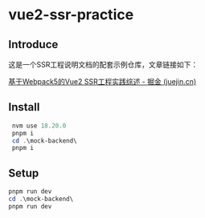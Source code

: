 # vue2-ssr-practice

## Introduce

这是一个SSR工程说明文档的配套示例仓库，文章链接如下：

[基于Webpack5的Vue2 SSR工程实践综述 - 掘金 (juejin.cn)](https://juejin.cn/post/7243252896392888377)

## Install

```powershell
 nvm use 18.20.0
 pnpm i
 cd .\mock-backend\
 pnpm i
```

## Setup

```powershell
pnpm run dev
cd .\mock-backend\
pnpm run dev 
```

